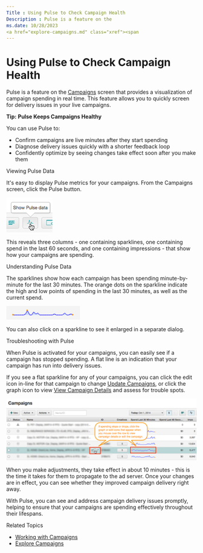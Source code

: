 ```yaml
---
Title : Using Pulse to Check Campaign Health
Description : Pulse is a feature on the
ms.date: 10/28/2023
<a href="explore-campaigns.md" class="xref"><span
---
```



# Using Pulse to Check Campaign Health



Pulse is a feature on the
<a href="explore-campaigns.md" class="xref"><span
class="ph uicontrol">Campaigns</a> screen that provides a
visualization of campaign spending in real time. This feature allows you
to quickly screen for delivery issues in your live campaigns.



<b>Tip:</b> **Pulse Keeps Campaigns Healthy**

You can use Pulse to:

- Confirm campaigns are live minutes after they start spending
- Diagnose delivery issues quickly with a shorter feedback loop
- Confidently optimize by seeing changes take effect soon after you make
  them



Viewing Pulse Data

It's easy to display Pulse metrics for your campaigns. From the
Campaigns screen, click the
Pulse button.

![pulse button](media/pulse-button.png)


This reveals three columns - one containing sparklines, one containing
spend in the last 60 seconds, and one containing impressions - that show
how your campaigns are spending.

Understanding Pulse Data

The sparklines show how each campaign has been spending minute-by-minute
for the last 30 minutes. The orange dots on the sparkline indicate the
high and low points of spending in the last 30 minutes, as well as the
current spend.

![Sparkline-detail](media/sparkline-detail.png)


You can also click on a sparkline to see it enlarged in a separate
dialog.

Troubleshooting with Pulse

When Pulse is activated for your campaigns, you can easily see if a
campaign has stopped spending. A flat line is an indication that your
campaign has run into delivery issues.

If you see a flat sparkline for any of your campaigns, you can click the
edit icon in-line for that campaign to change
<a href="update-campaigns.md" class="xref">Update Campaigns</a>, or
click the graph icon to view
<a href="view-campaign-details.md" class="xref">View Campaign
Details</a> and assess for trouble spots.

![Spending stop or drop](media/spending-stop-or-drop.png)


When you make adjustments, they take effect in about 10 minutes - this
is the time it takes for them to propagate to the ad server. Once your
changes are in effect, you can see whether they improved campaign
delivery right away.

With Pulse, you can see and address campaign delivery issues promptly,
helping to ensure that your campaigns are spending effectively
throughout their lifespans.

Related Topics

- <a href="working-with-campaigns.md" class="xref">Working with
  Campaigns</a>
- <a href="explore-campaigns.md" class="xref">Explore Campaigns</a>




